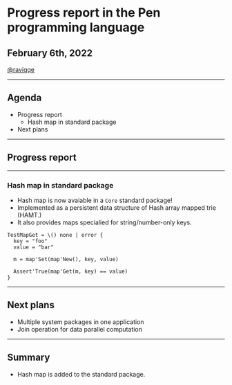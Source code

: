 # Progress report in the Pen programming language

## February 6th, 2022

[@raviqqe](https://github.com/raviqqe)

---

## Agenda

- Progress report
  - Hash map in standard package
- Next plans

---

## Progress report

---

### Hash map in standard package

- Hash map is now avaiable in a `Core` standard package!
- Implemented as a persistent data structure of Hash array mapped trie (HAMT.)
- It also provides maps specialied for string/number-only keys.

```pen
TestMapGet = \() none | error {
  key = "foo"
  value = "bar"

  m = map'Set(map'New(), key, value)

  Assert'True(map'Get(m, key) == value)
}
```

---

## Next plans

- Multiple system packages in one application
- Join operation for data parallel computation

---

## Summary

- Hash map is added to the standard package.
